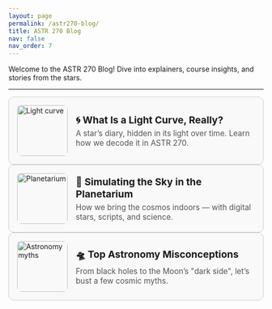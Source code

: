 ```yaml
---
layout: page
permalink: /astr270-blog/
title: ASTR 270 Blog
nav: false
nav_order: 7
---
```

<style>
.blog-container {
  display: flex;
  flex-direction: column;
  gap: 1.5rem;
}

.blog-card {
  border: 1px solid #ccc;
  border-radius: 10px;
  padding: 1rem;
  display: flex;
  flex-direction: row;
  align-items: center;
  gap: 1rem;
  background: #f9f9f9;
  transition: box-shadow 0.2s ease;
  cursor: pointer;
}

.blog-card:hover {
  box-shadow: 0 2px 8px rgba(0, 0, 0, 0.15);
}

.blog-image {
  width: 100px;
  height: 100px;
  border-radius: 8px;
  object-fit: cover;
}

.blog-preview {
  flex-grow: 1;
}

.blog-title {
  font-size: 1.2rem;
  font-weight: bold;
  margin-bottom: 0.3rem;
}

.blog-description {
  font-size: 0.95rem;
  color: #555;
}

.blog-article {
  display: none;
  padding: 1rem;
  border-left: 4px solid #007acc;
  background: #fcfcfc;
  margin-top: -1rem;
  margin-bottom: 2rem;
}

.blog-article h2 {
  font-size: 1.5rem;
  margin-top: 0;
  display: flex;
  align-items: center;
  gap: 0.5rem;
}
.blog-article h4 {
  margin-top: 1.2rem;
  color: #444;
  font-weight: 600;
  border-bottom: 1px solid #ddd;
  padding-bottom: 0.2rem;
}
.blog-article blockquote {
  border-left: 4px solid #007acc;
  background: #f0f8ff;
  padding: 0.7rem 1rem;
  margin: 1rem 0;
  font-style: italic;
  color: #333;
}
.callout {
  background: #fff8e1;
  border: 1px solid #ffcc80;
  padding: 1rem;
  margin-top: 1.5rem;
  border-radius: 6px;
  font-size: 0.95rem;
}
</style>


Welcome to the ASTR 270 Blog! Dive into explainers, course insights, and stories from the stars.

---

<div class="blog-container">
  <!-- BLOG CARD 1 -->
  <div class="blog-card" onclick="toggleBlog('article1')">
    <img src="https://upload.wikimedia.org/wikipedia/commons/thumb/b/b8/Light_curve_of_a_supernova.svg/1024px-Light_curve_of_a_supernova.svg.png" class="blog-image" alt="Light curve">
    <div class="blog-preview">
      <div class="blog-title">🌀 What Is a Light Curve, Really?</div>
      <div class="blog-description">A star’s diary, hidden in its light over time. Learn how we decode it in ASTR 270.</div>
    </div>
  </div>

  <div id="article1" class="blog-article">
    <h2>🌀 What Is a Light Curve, Really?</h2>
    <h4>✨ A Glimpse Into Stellar Stories</h4>
    <p>Light curves are more than just squiggly lines on a graph — they’re a star’s diary. In ASTR 270, we’ll use light curves to decode stellar rotation, eclipses, transits, and more.</p>

    <blockquote>
      "A light curve is time’s way of whispering a star’s secrets."
    </blockquote>

    <h4>📈 What Can a Light Curve Tell Us?</h4>
    <ul>
      <li><strong>Dips</strong>: Often signal something passing in front of the star, like a planet or dust.</li>
      <li><strong>Peaks</strong>: Might be flares, stellar activity, or even instrumental artifacts.</li>
      <li><strong>Patterns</strong>: Repeating shapes reveal rotation, pulsation, or eclipsing binaries.</li>
    </ul>

    <div class="callout">
      💡 <strong>Takeaway:</strong> Time-series analysis is a powerful tool. Patterns in brightness can reveal planets, binary companions, or dusty disks around stars — and you’ll get to analyze these firsthand!
    </div>

    <h4>🔬 Coming Up in ASTR 270</h4>
    <p>We'll walk through how to build your own light curves using ZTF and Gaia data, model simple eclipses, and learn how to spot real astrophysical signals from noise. You'll also get a taste of how astronomers discover planets using light curves!</p>

    <p><em>Next: stay tuned for a data lab where you’ll generate and interpret your own light curves.</em></p>
  </div>
</div>



<!-- BLOG CARD 2 -->
<div class="blog-card" onclick="toggleBlog('article2')">
  <img src="https://upload.wikimedia.org/wikipedia/commons/thumb/f/f9/DigitalSky2.jpg/800px-DigitalSky2.jpg" class="blog-image" alt="Planetarium">
  <div class="blog-preview">
    <div class="blog-title">🌌 Simulating the Sky in the Planetarium</div>
    <div class="blog-description">How we bring the cosmos indoors — with digital stars, scripts, and science.</div>
  </div>
</div>
<div id="article2" class="blog-article">

## 🌌 How We Simulate the Night Sky in the Planetarium

Ever wonder how we recreate the Milky Way overhead in the UW dome?

The system uses:
- A digital star catalog synced with time and location
- Dome projection and fisheye lenses
- A scripting engine for animations and narratives

This means we can *literally* fast forward 10,000 years or pause to highlight a meteor shower. It's a powerful tool for storytelling and scientific outreach.

</div>

<!-- BLOG CARD 3 -->
<div class="blog-card" onclick="toggleBlog('article3')">
  <img src="https://upload.wikimedia.org/wikipedia/commons/thumb/5/5d/Moon_and_Apollo_11_Lunar_Module.jpg/640px-Moon_and_Apollo_11_Lunar_Module.jpg" class="blog-image" alt="Astronomy myths">
  <div class="blog-preview">
    <div class="blog-title">🛸 Top Astronomy Misconceptions</div>
    <div class="blog-description">From black holes to the Moon’s "dark side", let’s bust a few cosmic myths.</div>
  </div>
</div>
<div id="article3" class="blog-article">

## 🛸 My Favorite Misconceptions in Astronomy

Let’s bust some myths:

- **The Moon has a dark side.** Nope — it’s *tidally locked*, not half-invisible.
- **Winter is colder because we’re farther from the Sun.** Actually, Earth is closest to the Sun in January.
- **Black holes suck everything in.** Only if you get too close — gravity still follows the rules!

Got a favorite myth? Send it my way!

</div>

</div>

<script>
function toggleBlog(id) {
  const all = document.querySelectorAll('.blog-article');
  all.forEach(el => {
    if (el.id !== id) el.style.display = 'none';
  });
  const selected = document.getElementById(id);
  selected.style.display = selected.style.display === 'block' ? 'none' : 'block';
  selected.scrollIntoView({ behavior: 'smooth', block: 'start' });
}
</script>
